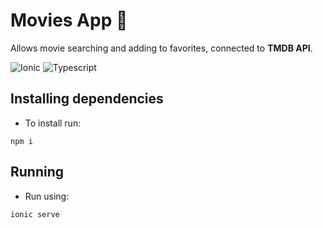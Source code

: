 # Movies App 🎥 
Allows movie searching and adding to favorites, connected to **TMDB API**.

![Ionic](https://img.shields.io/badge/Ionic-%233880FF.svg?style=for-the-badge&logo=Ionic&logoColor=white)
![Typescript](https://img.shields.io/badge/TypeScript-007ACC?style=for-the-badge&logo=typescript&logoColor=white)

## Installing dependencies
- To install run:
```pwsh
npm i
```

## Running
- Run using:
```pwsh
ionic serve
```
